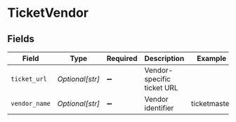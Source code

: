 # TicketVendor


## Fields

| Field                      | Type                       | Required                   | Description                | Example                    |
| -------------------------- | -------------------------- | -------------------------- | -------------------------- | -------------------------- |
| `ticket_url`               | *Optional[str]*            | :heavy_minus_sign:         | Vendor-specific ticket URL |                            |
| `vendor_name`              | *Optional[str]*            | :heavy_minus_sign:         | Vendor identifier          | ticketmaster               |